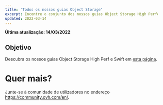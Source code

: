 ```yaml
---
title: 'Todos os nossos guias Object Storage'
excerpt: Encontre o conjunto dos nossos guias Object Storage High Performance e Swift
updated: 2022-03-14
---
```


**Última atualização: 14/03/2022**

## Objetivo

Descubra os nossos guias Object Storage High Perf e Swift em [esta página](/products/storage-backup).

# Quer mais?

Junte-se à comunidade de utilizadores no endereço <https://community.ovh.com/en/>.
